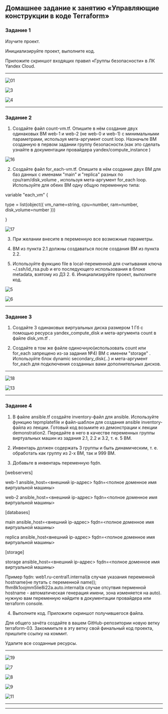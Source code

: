 ## Домашнее задание к занятию «Управляющие конструкции в коде Terraform»

### Задание 1

Изучите проект.

Инициализируйте проект, выполните код.

Приложите скриншот входящих правил «Группы безопасности» в ЛК Yandex Cloud.

-----

![01](https://github.com/Ivan-Shkutov/ter-homeworks-03/blob/main/01.png)

![3](https://github.com/Ivan-Shkutov/ter-homeworks-03/blob/main/3.png)

![4](https://github.com/Ivan-Shkutov/ter-homeworks-03/blob/main/4.png)

-----




### Задание 2

1. Создайте файл count-vm.tf. Опишите в нём создание двух одинаковых ВМ web-1 и web-2 (не web-0 и web-1) с минимальными параметрами, используя мета-аргумент count loop. Назначьте ВМ созданную в первом задании группу безопасности.(как это сделать узнайте в документации 
провайдера yandex/compute_instance )

![16](https://github.com/Ivan-Shkutov/ter-homeworks-03/blob/main/16.png)

2. Создайте файл for_each-vm.tf. Опишите в нём создание двух ВМ для баз данных с именами "main" и "replica" разных по cpu/ram/disk_volume , используя мета-аргумент for_each loop. Используйте для обеих ВМ одну общую переменную типа:

variable "each_vm" {

  type = list(object({  vm_name=string, cpu=number, ram=number, disk_volume=number }))

}

![17](https://github.com/Ivan-Shkutov/ter-homeworks-03/blob/main/17.png)


3. При желании внесите в переменную все возможные параметры.

4. ВМ из пункта 2.1 должны создаваться после создания ВМ из пункта 2.2.
  
5. Используйте функцию file в local-переменной для считывания ключа ~/.ssh/id_rsa.pub и его последующего использования в блоке metadata, взятому из ДЗ 2. 6. Инициализируйте проект, выполните код.


![5](https://github.com/Ivan-Shkutov/ter-homeworks-03/blob/main/5.png)

![6](https://github.com/Ivan-Shkutov/ter-homeworks-03/blob/main/6.png)


-----

### Задание 3

1. Создайте 3 одинаковых виртуальных диска размером 1 Гб с помощью ресурса yandex_compute_disk и мета-аргумента count в файле disk_vm.tf .

2. Создайте в том же файле одиночную(использовать count или for_each запрещено из-за задания №4) ВМ c именем "storage" . Используйте блок dynamic secondary_disk{..} и мета-аргумент for_each для подключения созданных вами дополнительных дисков.

-----

![18](https://github.com/Ivan-Shkutov/ter-homeworks-03/blob/main/18.png)


![13](https://github.com/Ivan-Shkutov/ter-homeworks-03/blob/main/13.png)


-----

### Задание 4

1. В файле ansible.tf создайте inventory-файл для ansible. Используйте функцию tepmplatefile и файл-шаблон для создания ansible inventory-файла из лекции. Готовый код возьмите из демонстрации к лекции demonstration2. Передайте в него в качестве переменных группы виртуальных машин из задания 2.1, 2.2 и 3.2, т. е. 5 ВМ.

2. Инвентарь должен содержать 3 группы и быть динамическим, т. е. обработать как группу из 2-х ВМ, так и 999 ВМ.

3. Добавьте в инвентарь переменную fqdn.

[webservers]

web-1 ansible_host=<внешний ip-адрес> fqdn=<полное доменное имя виртуальной машины>

web-2 ansible_host=<внешний ip-адрес> fqdn=<полное доменное имя виртуальной машины>

[databases]

main ansible_host=<внешний ip-адрес> fqdn=<полное доменное имя виртуальной машины>

replica ansible_host<внешний ip-адрес> fqdn=<полное доменное имя виртуальной машины>

[storage]

storage ansible_host=<внешний ip-адрес> fqdn=<полное доменное имя виртуальной машины>

Пример fqdn: web1.ru-central1.internal(в случае указания переменной hostname(не путать с переменной name)); fhm8k1oojmm5lie8i22a.auto.internal(в случае отсутвия перменной hostname - автоматическая генерация имени, зона изменяется на auto). нужную вам переменную найдите в документации провайдера или terraform console.

4. Выполните код. Приложите скриншот получившегося файла.

Для общего зачёта создайте в вашем GitHub-репозитории новую ветку terraform-03. Закоммитьте в эту ветку свой финальный код проекта, пришлите ссылку на коммит.

Удалите все созданные ресурсы.


-----

![19](https://github.com/Ivan-Shkutov/ter-homeworks-03/blob/main/19.png)

![7](https://github.com/Ivan-Shkutov/ter-homeworks-03/blob/main/7.png)

![8](https://github.com/Ivan-Shkutov/ter-homeworks-03/blob/main/8.png)

![9](https://github.com/Ivan-Shkutov/ter-homeworks-03/blob/main/9.png)

![11](https://github.com/Ivan-Shkutov/ter-homeworks-03/blob/main/11.png)

-----







-----
